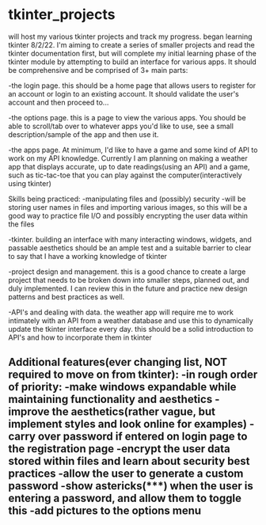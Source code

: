 # tkinter_projects
will host my various tkinter projects and track my progress. began learning tkinter 8/2/22. 
I'm aiming to create a series of smaller projects and read the tkinter documentation first, but
will complete my initial learning phase of the tkinter module by attempting to build an interface
for various apps. It should be comprehensive and be comprised of 3+ main parts:

-the login page. this should be a home page that allows users to register for an account
or login to an existing account. It should validate the user's account and then proceed to...

-the options page. this is a page to view the various apps. You should be able to scroll/tab over
to whatever apps you'd like to use, see a small description/sample of the app and then use it.

-the apps page. At minimum, I'd like to have a game and some kind of API to work on my API knowledge. 
Currently I am planning on making a weather app that displays accurate, up to date readings(using an API)
and a game, such as tic-tac-toe that you can play against the computer(interactively using tkinter)

Skills being practiced:
-manipulating files and (possibly) security
   -will be storing user names in files and importing various images, so this will be
   a good way to practice file I/O and possibly encrypting the user data within the files
   
-tkinter. building an interface with many interacting windows, widgets, and passable aesthetics
should be an ample test and a suitable barrier to clear to say that I have a working knowledge of tkinter

-project design and management. this is a good chance to create a large project that needs to be broken 
down into smaller steps, planned out, and duly implemented. I can review this in the future and practice 
new design patterns and best practices as well. 

-API's and dealing with data. the weather app will require me to work intimately with an API from a weather
database and use this to dynamically update the tkinter interface every day. this should be a solid introduction
to API's and how to incorporate them in tkinter

Additional features(ever changing list, NOT required to move on from tkinter):
-in rough order of priority:
-make windows expandable while maintaining functionality and aesthetics
-improve the aesthetics(rather vague, but implement styles and look online for examples)
-carry over password if entered on login page to the registration page
-encrypt the user data stored within files and learn about security best practices
-allow the user to generate a custom password
-show astericks(***) when the user is entering a password, and allow them to toggle this
-add pictures to the options menu
-



